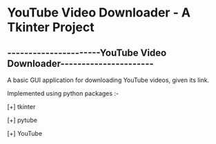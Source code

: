 # YouTube Video Downloader - A Tkinter Project

## ----------------------YouTube Video Downloader----------------------

A basic GUI application for downloading YouTube videos, given its link.

Implemented using python packages :-

  [+] tkinter
  
  [+] pytube
  
  [+] YouTube
